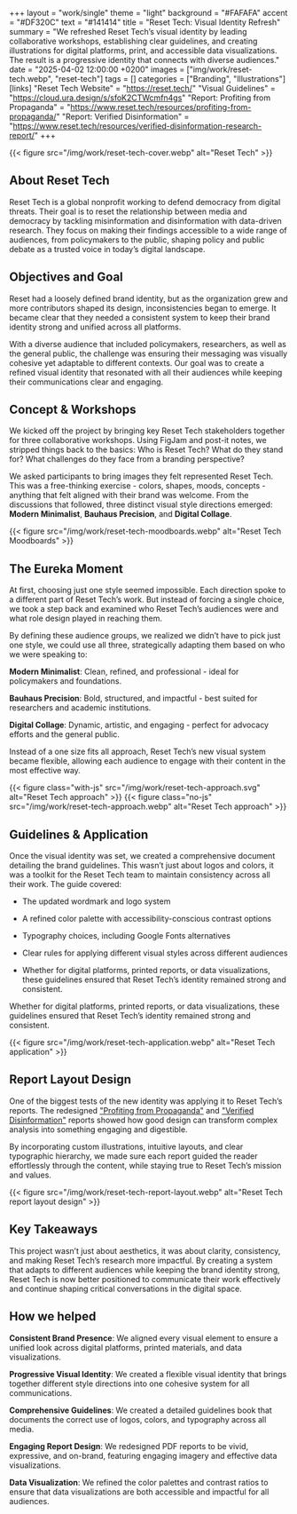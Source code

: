 +++
layout = "work/single"
theme = "light"
background = "#FAFAFA"
accent = "#DF320C"
text = "#141414"
title = "Reset Tech: Visual Identity Refresh"
summary = "We refreshed Reset Tech’s visual identity by leading collaborative workshops, establishing clear guidelines, and creating illustrations for digital platforms, print, and accessible data visualizations. The result is a progressive identity that connects with diverse audiences."
date = "2025-04-02 12:00:00 +0200"
images = ["img/work/reset-tech.webp", "reset-tech"]
tags = []
categories = ["Branding", "Illustrations"]
[links]
    "Reset Tech Website" = "https://reset.tech/"
    "Visual Guidelines" = "https://cloud.ura.design/s/sfoK2CTWcmfn4gs"
    "Report: Profiting from Propaganda" = "https://www.reset.tech/resources/profiting-from-propaganda/"
    "Report: Verified Disinformation" = "https://www.reset.tech/resources/verified-disinformation-research-report/"
+++

{{< figure src="/img/work/reset-tech-cover.webp" alt="Reset Tech" >}}

## About Reset Tech

Reset Tech is a global nonprofit working to defend democracy from digital threats. Their goal is to reset the relationship between media and democracy by tackling misinformation and disinformation with data-driven research. They focus on making their findings accessible to a wide range of audiences, from policymakers to the public, shaping policy and public debate as a trusted voice in today’s digital landscape.

## Objectives and Goal

Reset had a loosely defined brand identity, but as the organization grew and more contributors shaped its design, inconsistencies began to emerge. It became clear that they needed a consistent system to keep their brand identity strong and unified across all platforms.

With a diverse audience that included policymakers, researchers,  as well as the general public, the challenge was ensuring their messaging was visually cohesive yet adaptable to different contexts. Our goal was to create a refined visual identity that resonated with all their audiences while keeping their communications clear and engaging.

## Concept & Workshops

We kicked off the project by bringing key Reset Tech stakeholders together for three collaborative workshops. Using FigJam and post-it notes, we stripped things back to the basics: Who is Reset Tech? What do they stand for? What challenges do they face from a branding perspective?

We asked participants to bring images they felt represented Reset Tech. This was a free-thinking exercise - colors, shapes, moods, concepts - anything that felt aligned with their brand was welcome. From the discussions that followed, three distinct visual style directions emerged: **Modern Minimalist**, **Bauhaus Precision**, and **Digital Collage**.

{{< figure src="/img/work/reset-tech-moodboards.webp" alt="Reset Tech Moodboards" >}}

## The Eureka Moment

At first, choosing just one style seemed impossible. Each direction spoke to a different part of Reset Tech’s work. But instead of forcing a single choice, we took a step back and examined who Reset Tech’s audiences were and what role design played in reaching them.

By defining these audience groups, we realized we didn’t have to pick just one style, we could use all three, strategically adapting them based on who we were speaking to:

**Modern Minimalist**: Clean, refined, and professional - ideal for policymakers and foundations.

**Bauhaus Precision**: Bold, structured, and impactful - best suited for researchers and academic institutions.

**Digital Collage**: Dynamic, artistic, and engaging - perfect for advocacy efforts and the general public.

Instead of a one size fits all approach, Reset Tech’s new visual system became flexible, allowing each audience to engage with their content in the most effective way.

{{< figure class="with-js" src="/img/work/reset-tech-approach.svg" alt="Reset Tech approach" >}}
{{< figure class="no-js" src="/img/work/reset-tech-approach.webp" alt="Reset Tech approach" >}}

## Guidelines & Application

Once the visual identity was set, we created a comprehensive document detailing the brand guidelines. This wasn’t just about logos and colors, it was a toolkit for the Reset Tech team to maintain consistency across all their work. The guide covered:

- The updated wordmark and logo system

- A refined color palette with accessibility-conscious contrast options

- Typography choices, including Google Fonts alternatives

- Clear rules for applying different visual styles across different audiences

- Whether for digital platforms, printed reports, or data visualizations, these guidelines ensured that Reset Tech’s identity remained strong and consistent.

Whether for digital platforms, printed reports, or data visualizations, these guidelines ensured that Reset Tech’s identity remained strong and consistent.

{{< figure src="/img/work/reset-tech-application.webp" alt="Reset Tech application" >}}

## Report Layout Design

One of the biggest tests of the new identity was applying it to Reset Tech’s reports. The redesigned ["Profiting from Propaganda"](https://www.reset.tech/resources/profiting-from-propaganda/) and ["Verified Disinformation"](https://www.reset.tech/resources/verified-disinformation-research-report/) reports showed how good design can transform complex analysis into something engaging and digestible.

By incorporating custom illustrations, intuitive layouts, and clear typographic hierarchy, we made sure each report guided the reader effortlessly through the content, while staying true to Reset Tech’s mission and values.

{{< figure src="/img/work/reset-tech-report-layout.webp" alt="Reset Tech report layout design" >}}

## Key Takeaways

This project wasn’t just about aesthetics, it was about clarity, consistency, and making Reset Tech’s research more impactful. By creating a system that adapts to different audiences while keeping the brand identity strong, Reset Tech is now better positioned to communicate their work effectively and continue shaping critical conversations in the digital space.

## How we helped

**Consistent Brand Presence**: We aligned every visual element to ensure a unified look across digital platforms, printed materials, and data visualizations.

**Progressive Visual Identity**: We created a flexible visual identity that brings together different style directions into one cohesive system for all communications.

**Comprehensive Guidelines**: We created a detailed guidelines book that documents the correct use of logos, colors, and typography across all media.

**Engaging Report Design**: We redesigned PDF reports to be vivid, expressive, and on-brand, featuring engaging imagery and effective data visualizations.

**Data Visualization**: We refined the color palettes and contrast ratios to ensure that data visualizations are both accessible and impactful for all audiences.
